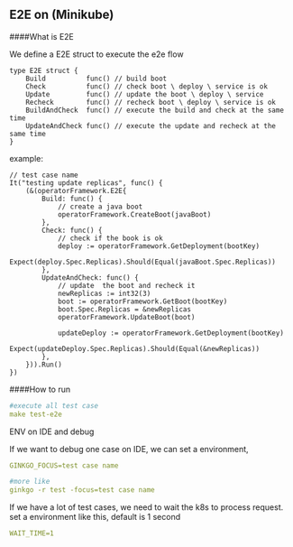 ## E2E on (Minikube)

####What is E2E

We define a E2E struct to execute the e2e flow
```golang
type E2E struct {
	Build          func() // build boot
	Check          func() // check boot \ deploy \ service is ok
	Update         func() // update the boot \ deploy \ service 
	Recheck        func() // recheck boot \ deploy \ service is ok
	BuildAndCheck  func() // execute the build and check at the same time
	UpdateAndCheck func() // execute the update and recheck at the same time
}
```

example:

```golang
// test case name
It("testing update replicas", func() {
    (&(operatorFramework.E2E{
		Build: func() {
			// create a java boot
			operatorFramework.CreateBoot(javaBoot)
		},
		Check: func() {
			// check if the book is ok
			deploy := operatorFramework.GetDeployment(bootKey)
			Expect(deploy.Spec.Replicas).Should(Equal(javaBoot.Spec.Replicas))
		},
		UpdateAndCheck: func() {
			// update  the boot and recheck it
			newReplicas := int32(3)
			boot := operatorFramework.GetBoot(bootKey)
			boot.Spec.Replicas = &newReplicas
			operatorFramework.UpdateBoot(boot)

			updateDeploy := operatorFramework.GetDeployment(bootKey)
			Expect(updateDeploy.Spec.Replicas).Should(Equal(&newReplicas))
		},
	})).Run()
})
```

####How to run
```yaml
#execute all test case
make test-e2e
```

ENV on IDE and debug

If we want to debug one case on IDE, we can set a environment,
```yaml
GINKGO_FOCUS=test case name

#more like
ginkgo -r test -focus=test case name
```

If we have a lot of test cases, we need to wait the k8s to process request.
set a environment like this, default is 1 second
```yaml
WAIT_TIME=1
```

